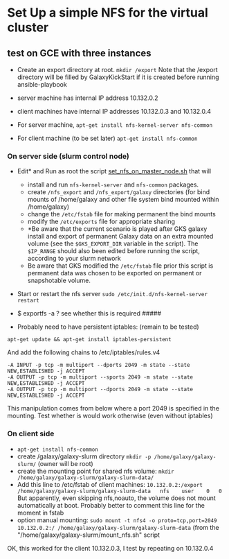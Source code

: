 # Set Up a simple NFS for the virtual cluster

## test on GCE with three instances

- Create an export directory at root. `mkdir /export`
Note that the /export directory will be filled by GalaxyKickStart if it is created before running ansible-playbook

- server machine has internal IP address 10.132.0.2
- client machines have internal IP addresses 10.132.0.3 and 10.132.0.4
- For server machine, `apt-get install nfs-kernel-server nfs-common`
- For client machine (to be set later) `apt-get install nfs-common`

### On server side (slurm control node)

- Edit* and Run as root the script [set_nfs_on_master_node.sh](https://github.com/ARTbio/PtC/blob/master/scripts/galaxy-slurm/set_nfs_on_master_node.sh) that will
    - install and run `nfs-kernel-server` and `nfs-common` packages.
    - create `/nfs_export` and `/nfs_export/galaxy` directories (for bind mounts of /home/galaxy and other file system bind mounted within /home/galaxy)
    - change the `/etc/fstab` file for making permanent the bind mounts
    - modify the `/etc/exports` file for appropriate sharing
    - *Be aware that the current scenario is played after GKS galaxy install and export of permanent Galaxy data on an extra mounted volume (see the `$GKS_EXPORT_DIR` variable in the script). The `$IP_RANGE` should also been edited before running the script, according to your slurm network
    - Be aware that GKS modified the `/etc/fstab` file prior this script is permanent data was chosen to be exported on permanent or snapshotable volume. 



- Start or restart the nfs server `sudo /etc/init.d/nfs-kernel-server restart`
- $ exportfs -a ? see whether this is required #####
- Probably need to have persistent iptables: (remain to be tested)
```
apt-get update && apt-get install iptables-persistent
```
And add the following chains to /etc/iptables/rules.v4
```
-A INPUT -p tcp -m multiport --dports 2049 -m state --state NEW,ESTABLISHED -j ACCEPT
-A OUTPUT -p tcp -m multiport --sports 2049 -m state --state NEW,ESTABLISHED -j ACCEPT
-A OUTPUT -p tcp -m multiport --dports 2049 -m state --state NEW,ESTABLISHED -j ACCEPT
```
This manipulation comes from below where a port 2049 is specified in the mounting. Test whether is would work otherwise (even without iptables)

### On client side
- `apt-get install nfs-common`
- create /galaxy/galaxy-slurm directory `mkdir -p /home/galaxy/galaxy-slurm/` (owner will be root)
- create the mounting point for shared nfs volume:
`mkdir /home/galaxy/galaxy-slurm/galaxy-slurm-data/`
- Add this line to /etc/fstab of client machines: 
`10.132.0.2:/export   /home/galaxy/galaxy-slurm/galaxy-slurm-data   nfs    user    0   0`
But apparently, even skipping nfs,noauto, the volume does not mount automatically at boot. Probably better to comment this line for the moment in fstab
- option manual mounting:
`sudo mount -t nfs4 -o proto=tcp,port=2049 10.132.0.2:/ /home/galaxy/galaxy-slurm/galaxy-slurm-data` (from the "/home/galaxy/galaxy-slurm/mount_nfs.sh" script


OK, this worked for the client 10.132.0.3, I test by repeating on 10.132.0.4

